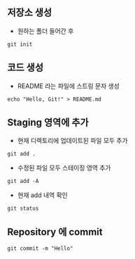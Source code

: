 ## 저장소 생성
 
- 원하는 폴더 들어간 후

```
git init
```

## 코드 생성

- README 라는 파일에 스트링 문자 생성

```
echo "Hello, Git!" > README.md
```

## Staging 영역에 추가

- 현재 디렉토리에 업데이트된 파일 모두 추가

```
git add .
```

- 수정된 파일 모두 스테이징 영역 추가

```
git add -A
```

- 현재 add 내역 확인

```
git status
```

## Repository 에 commit

```
git commit -m "Hello"
```
